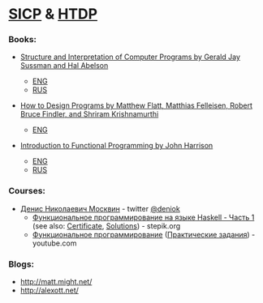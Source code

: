 # [SICP](https://mitpress.mit.edu/sicp/) & [HTDP](http://www.htdp.org/)

### Books:

- [Structure and Interpretation of Computer Programs by Gerald Jay Sussman and Hal Abelson](https://mitpress.mit.edu/sicp/) 
  - [ENG](http://sarabander.github.io/sicp/)
  - [RUS](http://newstar.rinet.ru/~goga/sicp/sicp.pdf)

- [How to Design Programs by Matthew Flatt, Matthias Felleisen, Robert Bruce Findler, and Shriram Krishnamurthi](http://www.htdp.org/)
  - [ENG](http://htdp.org/2018-01-06/Book/index.html)

- [Introduction to Functional Programming by John Harrison](http://www.cl.cam.ac.uk/teaching/Lectures/funprog-jrh-1996/)
  - [ENG](http://www.cl.cam.ac.uk/teaching/Lectures/funprog-jrh-1996/all.pdf)
  - [RUS](https://1drv.ms/b/s!Am4vIusFYxS9yAt_ZPrQX3CsVTTO)

### Courses:

- [Денис Николаевич Москвин](http://mit.spbau.ru/lecturers/%D0%BC%D0%BE%D1%81%D0%BA%D0%B2%D0%B8%D0%BD-%D0%B4%D0%B5%D0%BD%D0%B8%D1%81-%D0%BD%D0%B8%D0%BA%D0%BE%D0%BB%D0%B0%D0%B5%D0%B2%D0%B8%D1%87) - twitter [@deniok](https://twitter.com/deniok)
  - [Функциональное программирование на языке Haskell - Часть 1](https://stepik.org/course/75/syllabus) (see also: [Certificate](https://stepik.org/certificate/6b271b1181c9aba4609fa53f15e0ebfcb6210087.pdf), [Solutions](https://github.com/kogoia/HaskellSamples)) - stepik.org 
  - [Функциональное программирование](https://compscicenter.ru/courses/func-prog/2015-spring/about/) ([Практические задания](http://mit.spbau.ru/sewiki/index.php/%D0%A4%D1%83%D0%BD%D0%BA%D1%86%D0%B8%D0%BE%D0%BD%D0%B0%D0%BB%D1%8C%D0%BD%D0%BE%D0%B5_%D0%BF%D1%80%D0%BE%D0%B3%D1%80%D0%B0%D0%BC%D0%BC%D0%B8%D1%80%D0%BE%D0%B2%D0%B0%D0%BD%D0%B8%D0%B5_2015)) - youtube.com

### Blogs:

- http://matt.might.net/
- http://alexott.net/
